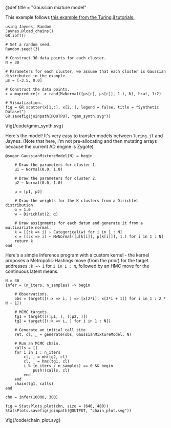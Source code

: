@def title = "Gaussian mixture model"

This example follows [this example from the Turing.jl tutorials.](https://turing.ml/dev/tutorials/1-gaussianmixturemodel/)

```julia:/code/gmm
using Jaynes, Random
Jaynes.@load_chains()
GR.ioff()

# Set a random seed.
Random.seed!(3)

# Construct 30 data points for each cluster.
N = 30

# Parameters for each cluster, we assume that each cluster is Gaussian distributed in the example.
μs = [-3.5, 0.0]

# Construct the data points.
x = mapreduce(c -> rand(MvNormal([μs[c], μs[c]], 1.), N), hcat, 1:2)

# Visualization.
fig = GR.scatter(x[1,:], x[2,:], legend = false, title = "Synthetic Dataset")
GR.savefig(joinpath(@OUTPUT, "gmm_synth.svg"))
```

\fig{/code/gmm_synth.svg}


Here's the model! It's very easy to transfer models between `Turing.jl` and Jaynes. (Note that here, I'm not pre-allocating and then mutating arrays because the current AD engine is Zygote)

```julia:/code/gmm
@sugar GaussianMixtureModel(N) = begin

    # Draw the parameters for cluster 1.
    μ1 ~ Normal(0.0, 1.0)

    # Draw the parameters for cluster 2.
    μ2 ~ Normal(0.0, 1.0)

    μ = [μ1, μ2]

    # Draw the weights for the K clusters from a Dirichlet distribution.
    α = 1.0
    w ~ Dirichlet(2, α)

    # Draw assignments for each datum and generate it from a multivariate normal.
    k = [(:k => i) ~ Categorical(w) for i in 1 : N]
    x = [(:x => i) ~ MvNormal([μ[k[i]], μ[k[i]]], 1.) for i in 1 : N]
    return k
end
```

Here's a simple inference program with a custom kernel - the kernel proposes a Metropolis-Hastings move (from the prior) for the target addresses `:k => i` for `i in 1 : N`, followed by an HMC move for the continuous latent means. 

```julia:/code/gmm
N = 30
infer = (n_iters, n_samples) -> begin

    # Observations.
    obs = target([(:x => i, ) => [x[2*i], x[2*i + 1]] for i in 1 : 2 * N - 1])

    # MCMC targets.
    tg1 = target([(:μ1, ), (:μ2, )])
    tg2 = target([(:k => i, ) for i in 1 : N])

    # Generate an initial call site.
    ret, cl, _ = generate(obs, GaussianMixtureModel, N)

    # Run an MCMC chain.
    calls = []
    for i in 1 : n_iters
        cl, _ = mh(tg2, cl)
        cl, _ = hmc(tg1, cl)
        i % (n_iters / n_samples) == 0 && begin
            push!(calls, cl)
        end
    end
    chain(tg1, calls)
end

chn = infer(10000, 300)

fig = StatsPlots.plot(chn, size = (640, 480))
StatsPlots.savefig(joinpath(@OUTPUT, "chain_plot.svg"))
```

\fig{/code/chain_plot.svg}
